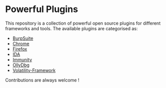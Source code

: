 # Powerful Plugins

This repository is a collection of powerful open source plugins for different frameworks and tools. The available plugins are categorised as:

- [BurpSuite](Burp.md)
- [Chrome](Chrome.md)
- [Firefox](Firefox.md)
- [IDA](IDA.md)
- [Immunity](Immunity.md)
- [OllyDbg](OllyDbg.md)
- [Volatility-Framework](Volatility-Framework.md)

Contributions are always welcome !
